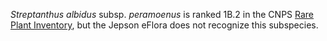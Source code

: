 *Streptanthus albidus* subsp. *peramoenus* is ranked 1B.2 in the CNPS [Rare Plant Inventory](https://rareplants.cnps.org/Plants/Details/1490), but the Jepson eFlora does not recognize this subspecies.